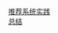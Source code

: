 [推荐系统实践](https://blog.csdn.net/jiangjiang_jian/article/category/7476644)  
[总结](https://blog.csdn.net/cqlboat/article/details/81008625)
